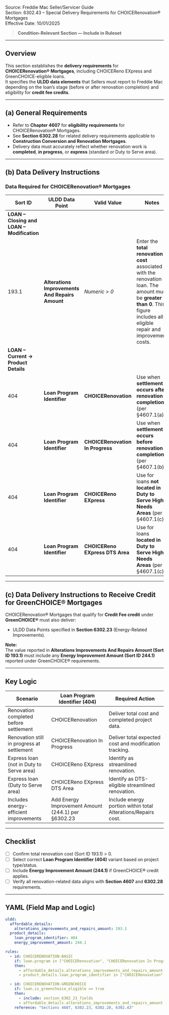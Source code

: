 Source: Freddie Mac Seller/Servicer Guide  
Section: 6302.43 – Special Delivery Requirements for CHOICERenovation® Mortgages  
Effective Date: 10/01/2025  

> **Condition-Relevant Section — Include in Ruleset**

---

## Overview
This section establishes the **delivery requirements** for **CHOICERenovation® Mortgages**, including CHOICEReno EXpress and GreenCHOICE-eligible loans.  
It specifies the **ULDD data elements** that Sellers must report to Freddie Mac depending on the loan’s stage (before or after renovation completion) and eligibility for **credit fee credits**.

---

## (a) General Requirements
- Refer to **Chapter 4607** for **eligibility requirements** for CHOICERenovation® Mortgages.  
- See **Section 6302.28** for related delivery requirements applicable to **Construction Conversion and Renovation Mortgages**.  
- Delivery data must accurately reflect whether renovation work is **completed**, **in progress**, or **express** (standard or Duty to Serve area).

---

## (b) Data Delivery Instructions

### Data Required for CHOICERenovation® Mortgages

| Sort ID | ULDD Data Point | Valid Value | Notes |
|----------|----------------|--------------|--------|
| **LOAN – Closing and LOAN – Modification** | | | |
| 193.1 | **Alterations Improvements And Repairs Amount** | *Numeric > 0* | Enter the **total renovation cost** associated with the renovation loan. The amount must be **greater than 0**. This figure includes all eligible repair and improvement costs. |
| **LOAN – Current → Product Details** | | | |
| 404 | **Loan Program Identifier** | **CHOICERenovation** | Use when **settlement occurs after renovation completion** (per §4607.1(a)). |
| 404 | **Loan Program Identifier** | **CHOICERenovation In Progress** | Use when **settlement occurs before renovation completion** (per §4607.1(b)). |
| 404 | **Loan Program Identifier** | **CHOICEReno EXpress** | Use for loans **not located in Duty to Serve High-Needs Areas** (per §4607.1(c)). |
| 404 | **Loan Program Identifier** | **CHOICEReno EXpress DTS Area** | Use for loans **located in Duty to Serve High-Needs Areas** (per §4607.1(c)). |

---

## (c) Data Delivery Instructions to Receive Credit for GreenCHOICE® Mortgages
CHOICERenovation® Mortgages that qualify for **Credit Fee credit** under **GreenCHOICE®** must also deliver:
- ULDD Data Points specified in **Section 6302.23** (Energy-Related Improvements).  

**Note:**  
The value reported in **Alterations Improvements And Repairs Amount (Sort ID 193.1)** must include any **Energy Improvement Amount (Sort ID 244.1)** reported under GreenCHOICE® requirements.

---

## Key Logic

| Scenario | Loan Program Identifier (404) | Required Action |
|-----------|------------------------------|-----------------|
| Renovation completed before settlement | CHOICERenovation | Deliver total cost and completed project data. |
| Renovation still in progress at settlement | CHOICERenovation In Progress | Deliver total expected cost and modification tracking. |
| Express loan (not in Duty to Serve area) | CHOICEReno EXpress | Identify as streamlined renovation. |
| Express loan (Duty to Serve area) | CHOICEReno EXpress DTS Area | Identify as DTS-eligible streamlined renovation. |
| Includes energy-efficient improvements | Add Energy Improvement Amount (244.1) per §6302.23 | Include energy portion within total Alterations/Repairs cost. |

---

## Checklist
- [ ] Confirm total renovation cost (Sort ID 193.1) > 0.  
- [ ] Select correct **Loan Program Identifier (404)** variant based on project type/status.  
- [ ] Include **Energy Improvement Amount (244.1)** if GreenCHOICE® credit applies.  
- [ ] Verify all renovation-related data aligns with **Section 4607** and **6302.28** requirements.  

---

## YAML (Field Map and Logic)
```yaml
uldd:
  affordable_details:
    alterations_improvements_and_repairs_amount: 193.1
  product_details:
    loan_program_identifier: 404
    energy_improvement_amount: 244.1

rules:
  - id: CHOICERENOVATION-BASIC
    if: loan.program in ["CHOICERenovation", "CHOICERenovation In Progress", "CHOICEReno EXpress", "CHOICEReno EXpress DTS Area"]
    then:
      - affordable_details.alterations_improvements_and_repairs_amount > 0
      - product_details.loan_program_identifier in ["CHOICERenovation", "CHOICERenovation In Progress", "CHOICEReno EXpress", "CHOICEReno EXpress DTS Area"]

  - id: CHOICERENOVATION-GREENCHOICE
    if: loan.is_greenchoice_eligible == true
    then:
      - include: section_6302_23_fields
      - affordable_details.alterations_improvements_and_repairs_amount >= product_details.energy_improvement_amount
    reference: "Sections 4607, 6302.23, 6302.28, 6302.43"
